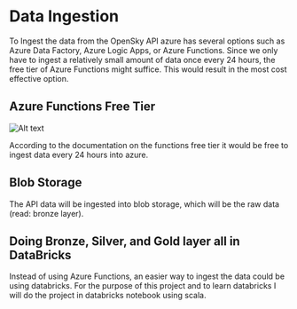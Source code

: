 # Data Ingestion
To Ingest the data from the OpenSky API azure has several options such as Azure Data Factory, Azure Logic Apps, or Azure Functions. Since we only have to ingest a relatively small amount of data once every 24 hours, the free tier of Azure Functions might suffice. This would result in the most cost effective option.

## Azure Functions Free Tier
![Alt text](https://file%252B.vscode-resource.vscode-cdn.net/var/folders/xv/vv2_hgfx0znbs20fy51pps_m0000gn/T/TemporaryItems/NSIRD_screencaptureui_VqJ8Z8/Screenshot%25202024-01-15%2520at%252010.43.57.png?version%253D1705311846078)

According to the documentation on the functions free tier it would be free to ingest data every 24 hours into azure.

## Blob Storage
The API data will be ingested into blob storage, which will be the raw data (read: bronze layer).

## Doing Bronze, Silver, and Gold layer all in DataBricks
Instead of using Azure Functions, an easier way to ingest the data could be using databricks. For the purpose of this project and to learn databricks I will do the project in databricks notebook using scala. 
